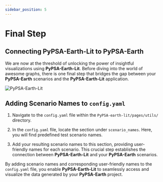 ```yaml
---
sidebar_position: 5
---
```


# Final Step

## Connecting PyPSA-Earth-Lit to PyPSA-Earth

We are now at the threshold of unlocking the power of insightful visualizations using **PyPSA-Earth-Lit**. Before diving into the world of awesome graphs, there is one final step that bridges the gap between your **PyPSA-Earth** scenarios and the **PyPSA-Earth-Lit** application.

![PyPSA-Earth-Lit](/img/config_scenario_name.png)

## Adding Scenario Names to `config.yaml`

1. Navigate to the `config.yaml` file within the `PyPSA-earth-lit/pages/utils/` directory.

2. In the `config.yaml` file, locate the section under `scenario_names`. Here, you will find predefined test scenario names.

3. Add your resulting scenario names to this section, providing user-friendly names for each scenario. This crucial step establishes the connection between **PyPSA-Earth-Lit** and your **PyPSA-Earth** scenarios.

By adding scenario names and corresponding user-friendly names to the `config.yaml` file, you enable **PyPSA-Earth-Lit** to seamlessly access and visualize the data generated by your **PyPSA-Earth** project.
